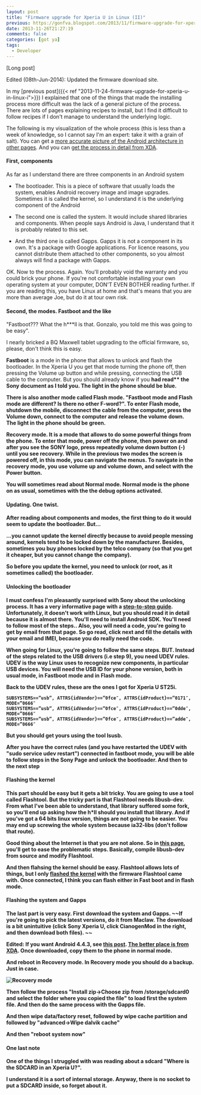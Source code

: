 ```yaml
---
layout: post
title: "Firmware upgrade for Xperia U in Linux (II)"
previous: https://gonfva.blogspot.com/2013/11/firmware-upgrade-for-xperia-u-in-linux.html
date: 2013-11-26T21:27:19
comments: false
categories: [got ya]
tags:
  - Developer
---
```


[Long post]


Edited (08th-Jun-2014): Updated the firmware download site.


In my [previous post]({{< ref "2013-11-24-firmware-upgrade-for-xperia-u-in-linux-i">}}) I explained that one of the things that made the installing process more difficult was the lack of a general picture of the process. There are lots of pages explaining recipes to install, but I find it difficult to follow recipes if I don't manage to understand the underlying logic.


The following is my visualization of the whole process (this is less than a week of knowledge, so I cannot say I'm an expert: take it with a grain of salt). You can get a [more accurate picture of the Android architecture in other pages](http://www.android-app-market.com/android-architecture.html). And you can [get the process in detail from XDA](http://forum.xda-developers.com/showthread.php?t=2107775).



#### First, components

As far as I understand there are three components in an Android system


+ The bootloader. This is a piece of software that usually loads the system, enables Android recovery image and image upgrades. Sometimes it is called the kernel, so I understand it is the underlying component of the Android

+ The second one is called the system. It would include shared libraries and components. When people says Android is Java, I understand that it is probably related to this set.

+ And the third one is called Gapps. Gapps it is not a component in its own. It's a package with Google applications. For licence reasons, you cannot distribute them attached to other components, so you almost always will find a package with Gapps.


OK. Now to the process. Again. You'll probably void the warranty and you could brick your phone. If you're not comfortable installing your own operating system at your computer, DON'T EVEN BOTHER reading further. If you are reading this, you have Linux at home and that's means that you are more than average Joe, but do it at tour own risk.


#### Second, the modes. Fastboot and the like


"Fastboot??? What the h***ll is that. Gonzalo, you told me this was going to be easy".


I nearly bricked a BQ Maxwell tablet upgrading to the official firmware, so, please, don't think this is easy.


**Fastboot** is a mode in the phone that allows to unlock and flash the bootloader. In the Xperia U you get that mode turning the phone off, then pressing the Volume up button and while pressing, connecting the USB cable to the computer. But you should already know if you <b>had read** the Sony document as I told you. The light in the phone should be blue.


There is also another mode called  **Flash mode**. "Fastboot mode and Flash mode are different? Is there no other F-word?". To enter Flash mode, shutdown the mobile, disconnect the cable from the computer, press the Volume down, connect to the computer and release the volume down. The light in the phone should be green.


  **Recovery mode**. It is a mode that allows to do some powerful things from the phone. To enter that mode, power off the phone, then power on and after you see the SONY logo, press repeatedly volume down button (-) until you see recovery. While in the previous two modes the screen is powered off, in this mode, you can navigate the menus. To navigate in the recovery mode, you use volume up and volume down, and select with the Power button.


You will sometimes read about  **Normal mode**. Normal mode is the phone on as usual, sometimes with the the debug options activated.


#### Updating. One twist.

After reading about components and modes, the first thing to do it would seem to update the bootloader. But...


...you cannot update the kernel directly because to avoid people messing around, kernels tend to be locked down by the manufacturer. Besides, sometimes you buy phones locked by the telco company (so that you get it cheaper, but you cannot change the company).


So before you update the kernel, you need to unlock (or root, as it sometimes called) the bootloader.


#### Unlocking the bootloader

I must confess I'm pleasantly surprised with Sony about the unlocking process. It has a very informative page with a [step-to-step guide](http://unlockbootloader.sonymobile.com/unlocking-boot-loader). Unfortunately, it doesn't work with Linux, but you should read it in detail because it is almost there. You'll need to install Android SDK. You'll need to follow most of the steps.. Also, you will need a code, you're going to get by email from that page. So go read, click next and fill the details with your email and IMEI, because you do really need the code.


When going for Linux, you're going to follow the same steps. BUT. Instead of the steps related to the USB drivers (i.e step 9), you need UDEV rules. UDEV is the way Linux uses to recognize new components, in particular USB devices. You will need the USB ID for your phone version, both in usual mode, in Fastboot mode and in Flash mode.

Back to the UDEV rules, these are the ones I got for Xperia U ST25i.

```
SUBSYSTEMS==”usb”, ATTRS{idVendor}==”0fce″, ATTRS{idProduct}==”0171″, MODE=”0666″
SUBSYSTEMS==”usb”, ATTRS{idVendor}==”0fce″, ATTRS{idProduct}==”0dde″, MODE=”0666″
SUBSYSTEMS==”usb”, ATTRS{idVendor}==”0fce″, ATTRS{idProduct}==”adde″, MODE=”0666″
```


But you should get yours using the tool lsusb.


After you have the correct rules (and you have restarted the UDEV with "sudo service udev restart") connected in fastboot mode, you will be able to follow steps in the Sony Page and unlock the bootloader. And then to the next step



#### Flashing the kernel

This part should be easy but it gets a bit tricky. You are going to use a tool called Flashtool. But the tricky part is that Flashtool needs libusb-dev. From what I've been able to understand, that library suffered some fork, so you'll end up asking how the h*ll should you install that library. And if you've got a 64 bits linux version, things are not going to be easier. You may end up screwing the whole system because ia32-libs (don't follow that route).


Good thing about the Internet is that you are not alone. So in [this page](http://askubuntu.com/questions/366336/how-do-i-install-lsusbx-library), you'll get to ease the problematic steps. Basically, compile libusb-dev from source and modify Flashtool.


And then flahsing the kernel should be easy. Flashtool allows lots of things, but I only [flashed the kernel](http://forum.xda-developers.com/showthread.php?t=928343)  with the firmware Flashtool came with. Once connected, I think you can flash either in Fast boot and in flash mode.


#### Flashing the system and Gapps

The last part is very easy. First download the system and Gapps. ~~If you're going to pick the latest versions, do it from Maclaw. The download is a bit unintuitive (click Sony Xperia U, click CianogenMod in the right, and then download both files). ~~

Edited: If you want Android 4.4.3, see [this post](http://gonfva.blogspot.co.uk/2014/06/android-443-sony-xperia-u.html). [The better place is from XDA](http://wiki.cyanogenmod.org/w/Unofficial_Ports#Sony_Xperia_U). Once downloaded, copy them to the phone in normal mode.


And reboot in Recovery mode. In Recovery mode you should do a backup. Just in case.

![Recovery mode](http://3.bp.blogspot.com/-PH1vKJRPxU4/UpUG1kXe9XI/AAAAAAAAAjU/n6xOwR8A6aI/s200/26112013201.jpg)

Then follow the process "Install zip->Choose zip from /storage/sdcard0 and select the folder where you copied the file" to load first the system file. And then do the same process with the Gapps file.


And then wipe data/factory reset, followed by wipe cache partition and followed by "advanced->Wipe dalvik cache"


And then "reboot system now"


#### One last note


One of the things I struggled with was reading about a sdcard "Where is the SDCARD in an Xperia U?".


I understand it is a sort of internal storage. Anyway, there is no socket to put a SDCARD inside, so forget about it.
